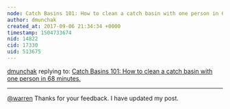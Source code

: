 ```yaml
---
node: Catch Basins 101: How to clean a catch basin with one person in 68 minutes.
author: dmunchak
created_at: 2017-09-06 21:34:34 +0000
timestamp: 1504733674
nid: 14822
cid: 17330
uid: 513675
---
```




[dmunchak](../profile/dmunchak) replying to: [Catch Basins 101: How to clean a catch basin with one person in 68 minutes.](../notes/dmunchak/09-02-2017/catch-basins-101)

----
[@warren](/profile/warren)
Thanks for your feedback. I have updated my post. 